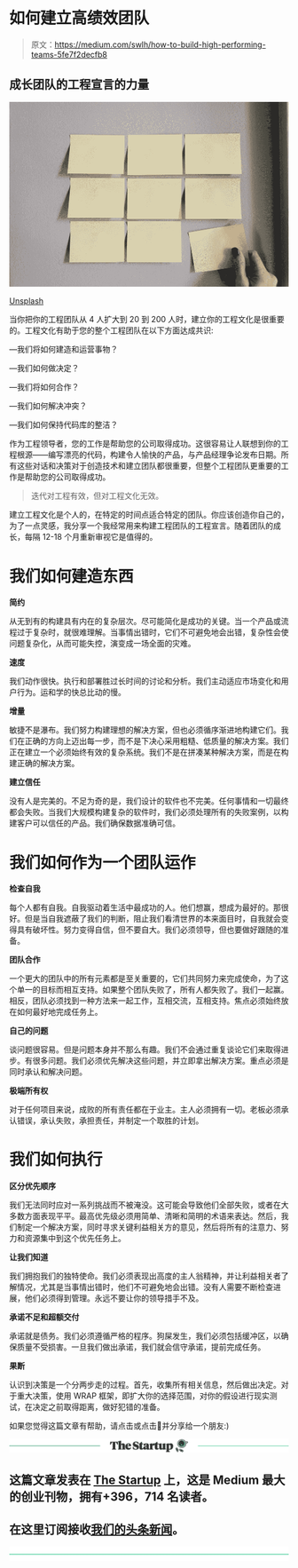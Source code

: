 # 如何建立高绩效团队

> 原文：<https://medium.com/swlh/how-to-build-high-performing-teams-5fe7f2decfb8>

## 成长团队的工程宣言的力量

![](img/38abc0b73710570bc232c87041262b8e.png)

[Unsplash](https://unsplash.com/photos/-1_RZL8BGBM)

当你把你的工程团队从 4 人扩大到 20 到 200 人时，建立你的工程文化是很重要的。工程文化有助于您的整个工程团队在以下方面达成共识:

—我们将如何建造和运营事物？

—我们如何做决定？

—我们将如何合作？

—我们如何解决冲突？

—我们如何保持代码库的整洁？

作为工程领导者，您的工作是帮助您的公司取得成功。这很容易让人联想到你的工程根源——编写漂亮的代码，构建令人愉快的产品，与产品经理争论发布日期。所有这些对话和决策对于创造技术和建立团队都很重要，但整个工程团队更重要的工作是帮助您的公司取得成功。

> 迭代对工程有效，但对工程文化无效。

建立工程文化是个人的，在特定的时间点适合特定的团队。你应该创造你自己的，为了一点灵感，我分享一个我经常用来构建工程团队的工程宣言。随着团队的成长，每隔 12-18 个月重新审视它是值得的。

# 我们如何建造东西

**简约**

从无到有的构建具有内在的复杂层次。尽可能简化是成功的关键。当一个产品或流程过于复杂时，就很难理解。当事情出错时，它们不可避免地会出错，复杂性会使问题复杂化，从而可能失控，演变成一场全面的灾难。

**速度**

我们动作很快。执行和部署胜过长时间的讨论和分析。我们主动适应市场变化和用户行为。运和学的快总比动的慢。

**增量**

敏捷不是瀑布。我们努力构建理想的解决方案，但也必须循序渐进地构建它们。我们在正确的方向上迈出每一步，而不是下决心采用粗糙、低质量的解决方案。我们正在建立一个必须始终有效的复杂系统。我们不是在拼凑某种解决方案，而是在构建正确的解决方案。

**建立信任**

没有人是完美的。不足为奇的是，我们设计的软件也不完美。任何事情和一切最终都会失败。当我们大规模构建复杂的软件时，我们必须处理所有的失败案例，以构建客户可以信任的产品。我们确保数据准确可信。

# 我们如何作为一个团队运作

**检查自我**

每个人都有自我。自我驱动着生活中最成功的人。他们想赢，想成为最好的。那很好。但是当自我遮蔽了我们的判断，阻止我们看清世界的本来面目时，自我就会变得具有破坏性。努力变得自信，但不要自大。我们必须领导，但也要做好跟随的准备。

**团队合作**

一个更大的团队中的所有元素都是至关重要的，它们共同努力来完成使命，为了这个单一的目标而相互支持。如果整个团队失败了，所有人都失败了。我们一起赢。相反，团队必须找到一种方法来一起工作，互相交流，互相支持。焦点必须始终放在如何最好地完成任务上。

**自己的问题**

谈问题很容易。但是问题本身并不那么有趣。我们不会通过重复谈论它们来取得进步。有很多问题。我们必须优先解决这些问题，并立即拿出解决方案。重点必须是同时承认和解决问题。

**极端所有权**

对于任何项目来说，成败的所有责任都在于业主。主人必须拥有一切。老板必须承认错误，承认失败，承担责任，并制定一个取胜的计划。

# 我们如何执行

**区分优先顺序**

我们无法同时应对一系列挑战而不被淹没。这可能会导致他们全部失败，或者在大多数方面表现平平。最高优先级必须用简单、清晰和简明的术语来表达。然后，我们制定一个解决方案，同时寻求关键利益相关方的意见，然后将所有的注意力、努力和资源集中到这个优先任务上。

**让我们知道**

我们拥抱我们的独特使命。我们必须表现出高度的主人翁精神，并让利益相关者了解情况，尤其是当事情出错时，他们不可避免地会出错。没有人需要不断检查进展，他们必须得到管理。永远不要让你的领导措手不及。

**承诺不足和超额交付**

承诺就是债务。我们必须遵循严格的程序。狗屎发生，我们必须包括缓冲区，以确保质量不受损害。一旦我们做出承诺，我们就会信守承诺，提前完成任务。

**果断**

认识到决策是一个分两步走的过程。首先，收集所有相关信息，然后做出决定。对于重大决策，使用 WRAP 框架，即扩大你的选择范围，对你的假设进行现实测试，在决定之前取得距离，做好犯错的准备。

如果您觉得这篇文章有帮助，请点击或点击👏并分享给一个朋友:)

[![](img/308a8d84fb9b2fab43d66c117fcc4bb4.png)](https://medium.com/swlh)

## 这篇文章发表在 [The Startup](https://medium.com/swlh) 上，这是 Medium 最大的创业刊物，拥有+396，714 名读者。

## 在这里订阅接收[我们的头条新闻](http://growthsupply.com/the-startup-newsletter/)。

[![](img/b0164736ea17a63403e660de5dedf91a.png)](https://medium.com/swlh)